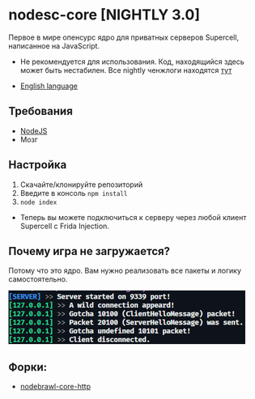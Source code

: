# nodesc-core [NIGHTLY 3.0]

Первое в мире опенсурс ядро для приватных серверов Supercell, написанное на JavaScript. <br>

* Не рекомендуется для использования. Код, находящийся здесь может быть нестабилен. Все nightly ченжлоги находятся [тут](/NIGHTLY.md)

* [English language](/README.md)

## Требования
* [NodeJS](https://nodejs.org/)
* Мозг

## Настройка
1. Скачайте/клонируйте репозиторий
2. Введите в консоль `npm install`
3. `node index`

* Теперь вы можете подключиться к серверу через любой клиент Supercell с Frida Injection.

## Почему игра не загружается?
Потому что это ядро. Вам нужно реализовать все пакеты и логику самостоятельно.

![screen](/Screens/console.png)

## Форки:
 * [nodebrawl-core-http](https://github.com/TailedTeam/nodebrawl-core-http)
